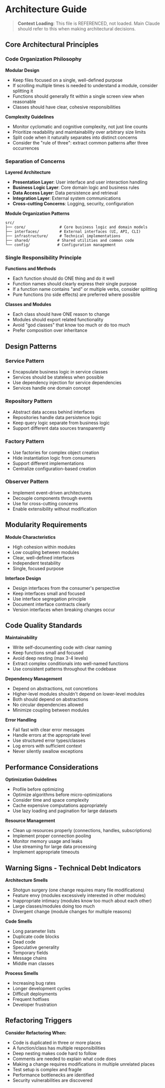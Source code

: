 # Architecture Guide

> **Context Loading**: This file is REFERENCED, not loaded. Main Claude should refer to this when making architectural decisions.

## Core Architectural Principles

### Code Organization Philosophy

**Modular Design**
- Keep files focused on a single, well-defined purpose
- If scrolling multiple times is needed to understand a module, consider splitting it
- Functions should generally fit within a single screen view when reasonable
- Classes should have clear, cohesive responsibilities

**Complexity Guidelines**
- Monitor cyclomatic and cognitive complexity, not just line counts
- Prioritize readability and maintainability over arbitrary size limits
- Split code when it naturally separates into distinct concerns
- Consider the "rule of three": extract common patterns after three occurrences

### Separation of Concerns

**Layered Architecture**
- **Presentation Layer**: User interface and user interaction handling
- **Business Logic Layer**: Core domain logic and business rules
- **Data Access Layer**: Data persistence and retrieval
- **Integration Layer**: External system communications
- **Cross-cutting Concerns**: Logging, security, configuration

**Module Organization Patterns**
```
src/
├── core/               # Core business logic and domain models
├── interfaces/         # External interfaces (UI, API, CLI)
├── infrastructure/     # Technical implementations
├── shared/            # Shared utilities and common code
└── config/            # Configuration management
```

### Single Responsibility Principle

**Functions and Methods**
- Each function should do ONE thing and do it well
- Function names should clearly express their single purpose
- If a function name contains "and" or multiple verbs, consider splitting
- Pure functions (no side effects) are preferred where possible

**Classes and Modules**
- Each class should have ONE reason to change
- Modules should export related functionality
- Avoid "god classes" that know too much or do too much
- Prefer composition over inheritance

## Design Patterns

### Service Pattern
- Encapsulate business logic in service classes
- Services should be stateless when possible
- Use dependency injection for service dependencies
- Services handle one domain concept

### Repository Pattern
- Abstract data access behind interfaces
- Repositories handle data persistence logic
- Keep query logic separate from business logic
- Support different data sources transparently

### Factory Pattern
- Use factories for complex object creation
- Hide instantiation logic from consumers
- Support different implementations
- Centralize configuration-based creation

### Observer Pattern
- Implement event-driven architectures
- Decouple components through events
- Use for cross-cutting concerns
- Enable extensibility without modification

## Modularity Requirements

**Module Characteristics**
- High cohesion within modules
- Low coupling between modules
- Clear, well-defined interfaces
- Independent testability
- Single, focused purpose

**Interface Design**
- Design interfaces from the consumer's perspective
- Keep interfaces small and focused
- Use interface segregation principle
- Document interface contracts clearly
- Version interfaces when breaking changes occur

## Code Quality Standards

**Maintainability**
- Write self-documenting code with clear naming
- Keep functions small and focused
- Avoid deep nesting (max 3-4 levels)
- Extract complex conditionals into well-named functions
- Use consistent patterns throughout the codebase

**Dependency Management**
- Depend on abstractions, not concretions
- Higher-level modules shouldn't depend on lower-level modules
- Both should depend on abstractions
- No circular dependencies allowed
- Minimize coupling between modules

**Error Handling**
- Fail fast with clear error messages
- Handle errors at the appropriate level
- Use structured error types/classes
- Log errors with sufficient context
- Never silently swallow exceptions

## Performance Considerations

**Optimization Guidelines**
- Profile before optimizing
- Optimize algorithms before micro-optimizations
- Consider time and space complexity
- Cache expensive computations appropriately
- Use lazy loading and pagination for large datasets

**Resource Management**
- Clean up resources properly (connections, handles, subscriptions)
- Implement proper connection pooling
- Monitor memory usage and leaks
- Use streaming for large data processing
- Implement appropriate timeouts

## Warning Signs - Technical Debt Indicators

**Architecture Smells**
- Shotgun surgery (one change requires many file modifications)
- Feature envy (modules excessively interested in other modules)
- Inappropriate intimacy (modules know too much about each other)
- Large classes/modules doing too much
- Divergent change (module changes for multiple reasons)

**Code Smells**
- Long parameter lists
- Duplicate code blocks
- Dead code
- Speculative generality
- Temporary fields
- Message chains
- Middle man classes

**Process Smells**
- Increasing bug rates
- Longer development cycles
- Difficult deployments
- Frequent hotfixes
- Developer frustration

## Refactoring Triggers

**Consider Refactoring When:**
- Code is duplicated in three or more places
- A function/class has multiple responsibilities
- Deep nesting makes code hard to follow
- Comments are needed to explain what code does
- Making a change requires modifications in multiple unrelated places
- Test setup is complex and fragile
- Performance bottlenecks are identified
- Security vulnerabilities are discovered